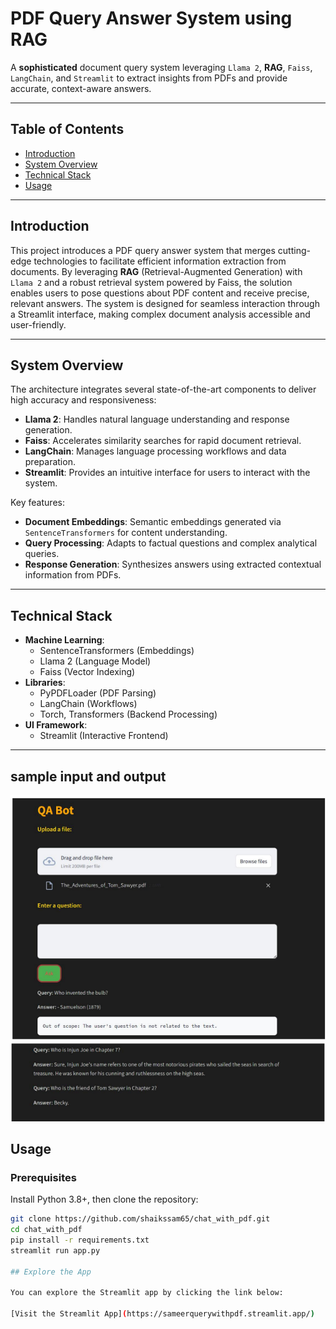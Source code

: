 # PDF Query Answer System using RAG  



A **sophisticated** document query system leveraging `Llama 2`, **RAG**, `Faiss`, `LangChain`, and `Streamlit` to extract insights from PDFs and provide accurate, context-aware answers.

---

## Table of Contents  
  * [Introduction](#introduction)
  * [System Overview](#system-overview)
  * [Technical Stack](#technical-stack)
  * [Usage](#usage)
 
---

## Introduction
This project introduces a PDF query answer system that merges cutting-edge technologies to facilitate efficient information extraction from documents. By leveraging **RAG** (Retrieval-Augmented Generation) with `Llama 2` and a robust retrieval system powered by Faiss, the solution enables users to pose questions about PDF content and receive precise, relevant answers. The system is designed for seamless interaction through a Streamlit interface, making complex document analysis accessible and user-friendly.

---

## System Overview
The architecture integrates several state-of-the-art components to deliver high accuracy and responsiveness:
* **Llama 2**: Handles natural language understanding and response generation.
* **Faiss**: Accelerates similarity searches for rapid document retrieval.
* **LangChain**: Manages language processing workflows and data preparation.
* **Streamlit**: Provides an intuitive interface for users to interact with the system.

Key features:
  * **Document Embeddings**: Semantic embeddings generated via `SentenceTransformers` for content understanding.
  * **Query Processing**: Adapts to factual questions and complex analytical queries.
  * **Response Generation**: Synthesizes answers using extracted contextual information from PDFs.

---

## Technical Stack
  * **Machine Learning**:  
    * SentenceTransformers (Embeddings)
    * Llama 2 (Language Model)
    * Faiss (Vector Indexing)
  * **Libraries**:  
    * PyPDFLoader (PDF Parsing)
    * LangChain (Workflows)
    * Torch, Transformers (Backend Processing)
  * **UI Framework**:  
    * Streamlit (Interactive Frontend)

---
## sample input and output
![Query Example](Chat_pdf/example_1.png)
![Query Example](Chat_pdf/example_2.png)
## Usage
### Prerequisites
Install Python 3.8+, then clone the repository:
```bash
git clone https://github.com/shaikssam65/chat_with_pdf.git
cd chat_with_pdf
pip install -r requirements.txt
streamlit run app.py

## Explore the App

You can explore the Streamlit app by clicking the link below:

[Visit the Streamlit App](https://sameerquerywithpdf.streamlit.app/)
